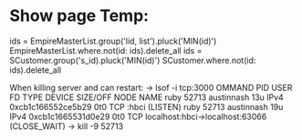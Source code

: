 # Show page Temp:

ids = EmpireMasterList.group('lid, list').pluck('MIN(id)')
EmpireMasterList.where.not(id: ids).delete_all
ids = SCustomer.group('s_id).pluck('MIN(id)')
SCustomer.where.not(id: ids).delete_all


When killing server and can restart:
-> lsof -i tcp:3000
    OMMAND   PID       USER   FD   TYPE             DEVICE SIZE/OFF NODE NAME
    ruby    52713 austinnash   13u  IPv4 0xcb1c166552ce5b29      0t0  TCP :hbci (LISTEN)
    ruby    52713 austinnash   19u  IPv4 0xcb1c1665531d0e29      0t0  TCP localhost:hbci->localhost:63066 (CLOSE_WAIT)
-> kill -9 52713
